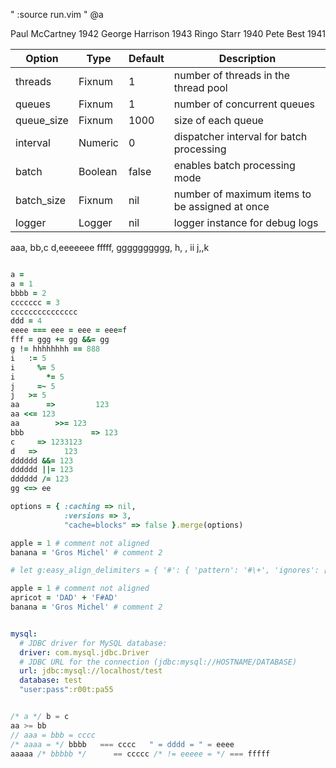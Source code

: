 " :source run.vim
" @a

Paul McCartney 1942
George Harrison 1943
Ringo Starr 1940
Pete Best 1941

| Option| Type | Default | Description |
|--|--|--|--|
| threads | Fixnum | 1 | number of threads in the thread pool |
|queues |Fixnum | 1 | number of concurrent queues |
|queue_size | Fixnum | 1000 | size of each queue |
|   interval | Numeric | 0 | dispatcher interval for batch processing |
|batch | Boolean | false | enables batch processing mode |
 |batch_size | Fixnum | nil | number of maximum items to be assigned at once |
 |logger | Logger | nil | logger instance for debug logs |

aaa,   bb,c
d,eeeeeee
fffff, gggggggggg,
h, ,           ii
j,,k

```ruby

a =
a = 1
bbbb = 2
ccccccc = 3
ccccccccccccccc
ddd = 4
eeee === eee = eee = eee=f
fff = ggg += gg &&= gg
g != hhhhhhhh == 888
i   := 5
i     %= 5
i       *= 5
j     =~ 5
j   >= 5
aa      =>         123
aa <<= 123
aa        >>= 123
bbb               => 123
c     => 1233123
d   =>      123
dddddd &&= 123
dddddd ||= 123
dddddd /= 123
gg <=> ee

options = { :caching => nil,
            :versions => 3,
            "cache=blocks" => false }.merge(options)

apple = 1 # comment not aligned
banana = 'Gros Michel' # comment 2

# let g:easy_align_delimiters = { '#': { 'pattern': '#\+', 'ignores': ['String'] } }

apple = 1 # comment not aligned
apricot = 'DAD' + 'F#AD'
banana = 'Gros Michel' # comment 2

```

```yaml

mysql:
  # JDBC driver for MySQL database:
  driver: com.mysql.jdbc.Driver
  # JDBC URL for the connection (jdbc:mysql://HOSTNAME/DATABASE)
  url: jdbc:mysql://localhost/test
  database: test
  "user:pass":r00t:pa55

```
```c

/* a */ b = c
aa >= bb
// aaa = bbb = cccc
/* aaaa = */ bbbb   === cccc   " = dddd = " = eeee
aaaaa /* bbbbb */      == ccccc /* != eeeee = */ === fffff

```
